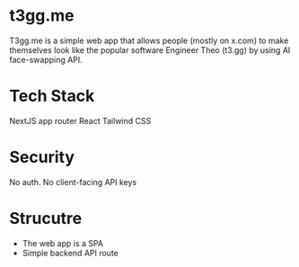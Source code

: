 # t3gg.me

T3gg.me is a simple web app that allows people (mostly on x.com) to make themselves look like the popular software Engineer Theo (t3.gg) by using AI face-swapping API.

# Tech Stack

NextJS app router
React
Tailwind CSS

# Security

No auth. No client-facing API keys

# Strucutre

- The web app is a SPA
- Simple backend API route
